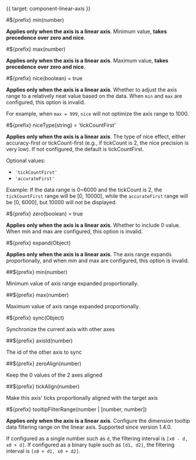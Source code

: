 {{ target: component-linear-axis }}

<!-- ILinearAxisSpec -->

#${prefix} min(number)

**Applies only when the axis is a linear axis**. Minimum value, **takes precedence over zero and nice**.

#${prefix} max(number)

**Applies only when the axis is a linear axis**. Maximum value, **takes precedence over zero and nice**.

#${prefix} nice(boolean) = true

**Applies only when the axis is a linear axis**. Whether to adjust the axis range to a relatively neat value based on the data. When `min` and `max` are configured, this option is invalid.

For example, when `max = 999`, `nice` will not optimize the axis range to 1000.

#${prefix} niceType(string) = 'tickCountFirst'

**Applies only when the axis is a linear axis**. The type of nice effect, either accuracy-first or tickCount-first (e.g., if tickCount is 2, the nice precision is very low). If not configured, the default is tickCountFirst.

Optional values:

- `'tickCountFirst'`
- `'accurateFirst'`

Example: If the data range is 0~6000 and the tickCount is 2, the `tickCountFirst` range will be [0, 10000], while the `accurateFirst` range will be [0, 6000], but 10000 will not be displayed.

#${prefix} zero(boolean) = true

**Applies only when the axis is a linear axis**. Whether to include 0 value. When min and max are configured, this option is invalid.

#${prefix} expand(Object)

**Applies only when the axis is a linear axis**. The axis range expands proportionally, and when min and max are configured, this option is invalid.

##${prefix} min(number)

Minimum value of axis range expanded proportionally.

##${prefix} max(number)

Maximum value of axis range expanded proportionally.

#${prefix} sync(Object)

Synchronize the current axis with other axes

##${prefix} axisId(number)

The id of the other axis to sync

##${prefix} zeroAlign(number)

Keep the 0 values of the 2 axes aligned

##${prefix} tickAlign(number)

Make this axis' ticks proportionally aligned with the target axis

#${prefix} tooltipFilterRange(number | [number, number])

**Applies only when the axis is a linear axis**. Configure the dimension tooltip data filtering range on the linear axis. Supported since version 1.4.0.

If configured as a single number such as `d`, the filtering interval is `[x0 - d, x0 + d]`. If configured as a binary tuple such as `[d1, d2]`, the filtering interval is `[x0 + d1, x0 + d2]`.
